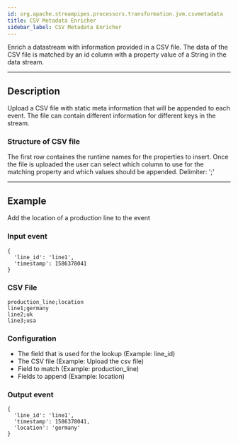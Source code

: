 ```yaml
---
id: org.apache.streampipes.processors.transformation.jvm.csvmetadata
title: CSV Metadata Enricher
sidebar_label: CSV Metadata Enricher
---
```


<!--
  ~ Licensed to the Apache Software Foundation (ASF) under one or more
  ~ contributor license agreements.  See the NOTICE file distributed with
  ~ this work for additional information regarding copyright ownership.
  ~ The ASF licenses this file to You under the Apache License, Version 2.0
  ~ (the "License"); you may not use this file except in compliance with
  ~ the License.  You may obtain a copy of the License at
  ~
  ~    http://www.apache.org/licenses/LICENSE-2.0
  ~
  ~ Unless required by applicable law or agreed to in writing, software
  ~ distributed under the License is distributed on an "AS IS" BASIS,
  ~ WITHOUT WARRANTIES OR CONDITIONS OF ANY KIND, either express or implied.
  ~ See the License for the specific language governing permissions and
  ~ limitations under the License.
  ~
  -->


Enrich a datastream with information provided in a CSV file.
The data of the CSV file is matched by an id column with a property value of a String in the data stream.

***

## Description
Upload a CSV file with static meta information that will be appended to each event.
The file can contain different information for different keys in the stream.


### Structure of CSV file
The first row containes the runtime names for the properties to insert.
Once the file is uploaded the user can select which column to use for the matching property
and which values should be appended.
Delimiter: ';'


***

## Example
Add the location of a production line to the event

### Input  event
```
{
  'line_id': 'line1',
  'timestamp': 1586378041
}
```

### CSV File
```
production_line;location
line1;germany
line2;uk
line3;usa
```

### Configuration
* The field that is used for the lookup (Example: line_id)
* The CSV file (Example: Upload the csv file)
* Field to match (Example: production_line)
* Fields to append (Example: location)

### Output event
```
{
  'line_id': 'line1',
  'timestamp': 1586378041,
  'location': 'germany'
}
```
